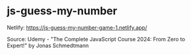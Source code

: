 # js-guess-my-number

Netlify: https://js-guess-my-number-game-1.netlify.app/

Source: Udemy - "The Complete JavaScript Course 2024: From Zero to Expert!" by Jonas Schmedtmann
